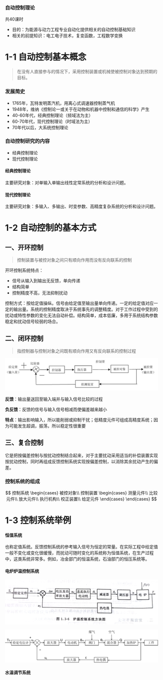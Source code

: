 ### 自动控制理论

共40课时

* 目的：为能源与动力工程专业自动化提供相关的自动控制基础知识
* 相关的前提知识：电工电子技术，复变函数，工程数学变换

# 1-1 自动控制基本概念

> 在没有人直接参与的情况下，采用控制装置或机械使被控制对象达到预期的目标。

### 发展简史

* 1765年，瓦特发明蒸汽机，用离心式调速器控制蒸气机
* 1948年，维纳《控制论一或关于在动物和机器中控制和通信的科学》产生
* 40-60年代，经典控制理论（频域法为主）
* 60-70年代，现代控制理论（时域法为主）
* 70年代以后，大系统控制理论

### 自动控制研究的内容

* 经典控制理论
* 现代控制理论

#### 经典控制理论

主要研究对象：对单输入单输出线性定常系统的分析和设计问题。

#### 现代控制理论

主要研究对象：多输入、多输出、时变参数、高精度复杂系统的分析和设计问题。

# 1-2 自动控制的基本方式

## 一、开环控制

> 控制装置与被控对象之间只有顺向作用而没有反向联系的控制

开环控制系统特点：

* 信号从输入到输出无反馈，单向传递
* 结构简单
* 控制精度不高，无法抑制扰动

控制方式：按给定值操纵。信号由给定值至输出量单向传递。一定的给定值对应一定的输出量。系统的控制精度取决于系统事先的调整精度。对于工作过程中受到的扰动或特性参数的变化无法自动补偿。结构简单，成本低廉，多用于系统结构参数稳定和扰动信号较弱的场合。

## 二、闭环控制

> 指控制器与控制对象之间既有顺向作用又有反向联系的控制过程

![image-20230222084815879](1.%E8%87%AA%E5%8A%A8%E6%8E%A7%E5%88%B6%E6%A6%82%E8%AE%BA.assets/image-20230222084815879.png)

**反馈**：输出量送回至输入端并与输入信号比较的过程

**负反馈**：反馈的信号与输入信号相减而使偏差越来越小

**特点**：输出影响输入，所以能削弱或抑制干扰；低精度元件可组成高精度系统；因为可能发生超调，振荡，所以稳定性很重要

## 三、复合控制

它是把按偏差控制与按扰动控制结合起来，对于主要扰动采用适当的补偿装置实现按扰动控制，同时再组成反馈控制系统实现按偏差控制，以消除其余扰动产生的偏差。

### 控制系统的组成

$$
控制系统
	\begin{cases}
	被控对象\\
	控制装置
		\begin{cases}
		测量元件\\
		比较元件\\
		放大元件\\
		执行机构\\
		校正装置\\
		给定元件
		\end{cases}
	\end{cases}
$$

# 1-3 控制系统举例

#### 恒值系统

也称定值系统。反馈控制系统的参考输入信号为恒定的常量。在实际工程中给定值一般不变化或变化很缓慢，而扰动可随时变化的系统称为恒值系统，在生产过程中，这类系统非常多。例如，冶金部门的恒温系统，石油部门的恒压系统等。

#### 电炉炉温控制系统

![image-20230222091657672](1.%E8%87%AA%E5%8A%A8%E6%8E%A7%E5%88%B6%E6%A6%82%E8%AE%BA.assets/image-20230222091657672.png)

![image-20230222094025959](1.%E8%87%AA%E5%8A%A8%E6%8E%A7%E5%88%B6%E6%A6%82%E8%AE%BA.assets/image-20230222094025959.png)

#### 水温调节系统